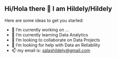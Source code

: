 ## Hi/Hola there 👋 I am **Hildely/Hildely** 

Here are some ideas to get you started:

- 🔭 I’m currently working on ...
- 🌱 I’m currently learning Data Analytics
- 👯 I’m looking to collaborate on Data Projects
- 🤔 I’m looking for help with Data an Reliability
- 📫 my email is: salashildely@gmail.com
